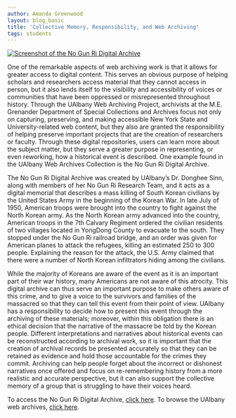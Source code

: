 ```yaml
---
author: Amanda Greenwood
layout: blog_basic
title: 'Collective Memory, Responsibility, and Web Archiving'
tags: students
---
```


<a href="https://wayback.archive-it.org/12932/20210317014827/https://nogunri.rit.albany.edu/archive/"><img class="blog_image" alt="Screenshot of the No Gun Ri Digital Archive" src="/web/sliderImages/default/nogunri2.jpg" />
</a>

<p>One of the remarkable aspects of web archiving work is that it allows for greater access to digital content. This serves an obvious purpose of helping scholars and researchers access material that they cannot access in person, but it also lends itself to the visibility and accessibility of voices or communities that have been oppressed or misrepresented throughout history. Through the UAlbany Web Archiving Project, archivists at the M.E. Grenander Department of Special Collections and Archives focus not only on capturing, preserving, and making accessible New York State and University-related web content, but they also are granted the responsibility of helping preserve important projects that are the creation of researchers or faculty. Through these digital repositories, users can learn more about the subject matter, but they serve a greater purpose in representing, or even reworking, how a historical event is described. One example found in the UAlbany Web Archives Collection is the No Gun Ri Digital Archive.</p>

<p>The No Gun Ri Digital Archive was created by UAlbany’s Dr. Donghee Sinn, along with members of her No Gun Ri Research Team, and it acts as a digital memorial that describes a mass killing of South Korean civilians by the United States Army in the beginning of the Korean War. In late July of 1950, American troops were brought into the country to fight against the North Korean army. As the North Korean army advanced into the country, American troops in the 7th Calvary Regiment ordered the civilian residents of two villages located in YongDong County to evacuate to the south. They stopped under the No Gun Ri railroad bridge, and an order was given for American planes to attack the refugees, killing an estimated 250 to 300 people. Explaining the reason for the attack, the U.S. Army claimed that there were a number of North Korean infiltrators hiding among the civilians.</p>

<p>While the majority of Koreans are aware of the event as it is an important part of their war history, many Americans are not aware of this atrocity. This digital archive can thus serve an important purpose to make others aware of this crime, and to give a voice to the survivors and families of the massacred so that they can tell this event from their point of view. UAlbany has a responsibility to decide how to present this event through the archiving of these materials; moreover, within this obligation there is an ethical decision that the narrative of the massacre be told by the Korean people. Different interpretations and narratives about historical events can be reconstructed according to archival work, so it is important that the creation of archival records be presented accurately so that they can be retained as evidence and hold those accountable for the crimes they commit. Archiving can help people forget about the incorrect or dishonest narratives once offered and focus on re-remembering history from a more realistic and accurate perspective, but it can also support the collective memory of a group that is struggling to have their voices heard.</p>

<p>To access the No Gun Ri Digital Archive, <a href="https://wayback.archive-it.org/12932/20210317014827/https://nogunri.rit.albany.edu/archive/">click here</a>. To browse the UAlbany web archives, <a href="https://archives.albany.edu/web/webarchives/">click here</a>.</p>



